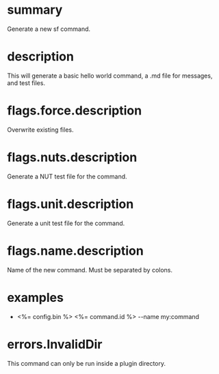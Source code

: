 # summary

Generate a new sf command.

# description

This will generate a basic hello world command, a .md file for messages, and test files.

# flags.force.description

Overwrite existing files.

# flags.nuts.description

Generate a NUT test file for the command.

# flags.unit.description

Generate a unit test file for the command.

# flags.name.description

Name of the new command. Must be separated by colons.

# examples

- <%= config.bin %> <%= command.id %> --name my:command

# errors.InvalidDir

This command can only be run inside a plugin directory.
